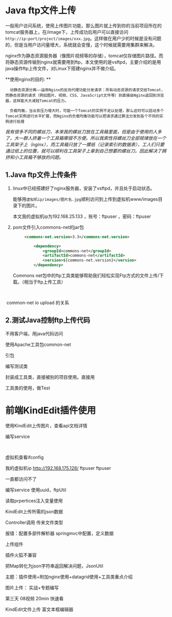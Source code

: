 # Java ftp文件上传

一般用户访问系统，使用上传图片功能，那么图片就上传到你的当前项目所在的tomcat服务器上，在/image下，上传成功后用户可以直接访问``http://ip:port/project/images/xxx.jpg``。这样做在用户少的时候是没有问题的，但是当用户访问量增大，系统就会变慢，这个时候就需要用集群来解决。

nginx作为静态资源服务器（像图片视频等的存储），tomcat仅存储图片路径。而将静态资源传输到nginx就需要用到ftp，本文使用的是vsftpd，主要介绍的是用java操作ftp上传文件，对Linux下搭建nginx并不做介绍。

**使用nginx的目的: **  

```
  动静态资源分离——运用Nginx的反向代理功能分发请求：所有动态资源的请求交给Tomcat，而静态资源的请求（例如图片、视频、CSS、JavaScript文件等）则直接由Nginx返回到浏览器，这样能大大减轻Tomcat的压力。

  负载均衡，当业务压力增大时，可能一个Tomcat的实例不足以处理，那么这时可以启动多个Tomcat实例进行水平扩展，而Nginx的负载均衡功能可以把请求通过算法分发到各个不同的实例进行处理
```

_我有很多不同的螺丝刀，本来我的螺丝刀放在工具箱里面，但是由于使用的人多了，大一群人挤着一个工具箱哪很不方便。所以我索性将螺丝刀全部规律放在一个工具架子上（nginx），而工具箱只放了一摞纸（记录索引的数据表），工人们只要通过纸上的位置，就可以顺利在工具架子上拿到自己想要的螺丝刀。因此解决了拥挤和小工具箱不够放的问题。_  

## 1.Java ftp文件上传条件    

1. linux中已经搭建好了nginx服务器，安装了vsftpd，并且处于启动状态。   

   能够用``虚拟机ip/images/图片名.jpg``顺利访问到上传到虚拟机www/images目录下的图片。     

   本文我的虚拟机ip为192.168.25.133 ，账号：ftpuser  ，密码：ftpuser    

2. pom文件引入commons-net的jar包    

   ```xml
   		<commons-net.version>3.3</commons-net.version>
   ```

   ```xml
   			<dependency>
   				<groupId>commons-net</groupId>
   				<artifactId>commons-net</artifactId>
   				<version>${commons-net.version}</version>
   			</dependency>
   ```

   Commons net包中的ftp工具类能够帮助我们轻松实现Ftp方式的文件上传/下载。（相当于ftp上传工具）   

   ​

​    common-net          io        upload    的关系



## 2.测试Java控制ftp上传代码   











不用客户端，用java代码访问     

使用Apache工具包common-net

引包   

编写测试类   

封装成工具类，直接被别的项目使用。直接用      

工具类的使用，做Test     

# 前端KindEdit插件使用

使用KindEdit上传图片，查看api文档详情   

编写service

​    

虚拟机查看ifconfig

我的虚拟机ip     http://192.168.175.128/        ftpuser    ftpuser     

一直都访问不了



编写service     使用uuid，ftpUtil

读取prpertices注入变量使用   

KindEdit上传所需的json数据  



Controller调用   传来文件类型   



报错：配置多部件解析器      springmvc中配置，定义数据

上传组件	



插件火狐不兼容     

把Map转化为json字符串返回解决问题，JsonUtil



主题：插件使用+附加nginx使用+datagrid使用+工具类重点介绍      







图片上传：   实战+专题编写











第三天   08视频  20min   快速看



KindEdit文件上传     富文本框编辑器